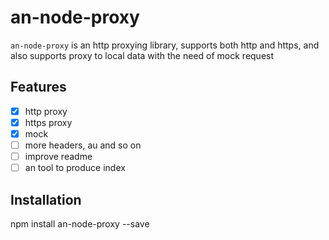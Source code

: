 # an-node-proxy

`an-node-proxy` is an http proxying library, supports both http and https, and also supports proxy to local data with the need of mock request

## Features
- [x] http proxy
- [x] https proxy
- [x] mock
- [ ] more headers, au and so on
- [ ] improve readme
- [ ] an tool to produce index

## Installation
npm install an-node-proxy --save 
